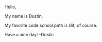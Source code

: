 Hello,

My name is Dustin.

My favorite code school path is Git, of course.

Have a nice day!
-Dustin